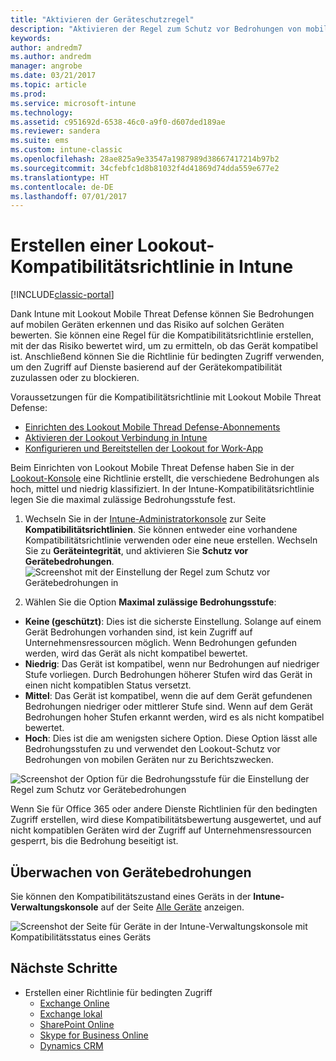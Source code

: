 ```yaml
---
title: "Aktivieren der Geräteschutzregel"
description: "Aktivieren der Regel zum Schutz vor Bedrohungen von mobilen Geräten in der Gerätekompatibilitätsrichtlinie."
keywords: 
author: andredm7
ms.author: andredm
manager: angrobe
ms.date: 03/21/2017
ms.topic: article
ms.prod: 
ms.service: microsoft-intune
ms.technology: 
ms.assetid: c951692d-6538-46c0-a9f0-d607ded189ae
ms.reviewer: sandera
ms.suite: ems
ms.custom: intune-classic
ms.openlocfilehash: 28ae825a9e33547a1987989d38667417214b97b2
ms.sourcegitcommit: 34cfebfc1d8b81032f4d41869d74dda559e677e2
ms.translationtype: HT
ms.contentlocale: de-DE
ms.lasthandoff: 07/01/2017
---
```

# <a name="create-lookout-device-compliance-policy-in-intune"></a>Erstellen einer Lookout-Kompatibilitätsrichtlinie in Intune

[!INCLUDE[classic-portal](../includes/classic-portal.md)]

Dank Intune mit Lookout Mobile Threat Defense können Sie Bedrohungen auf mobilen Geräten erkennen und das Risiko auf solchen Geräten bewerten. Sie können eine Regel für die Kompatibilitätsrichtlinie erstellen, mit der das Risiko bewertet wird, um zu ermitteln, ob das Gerät kompatibel ist. Anschließend können Sie die Richtlinie für bedingten Zugriff verwenden, um den Zugriff auf Dienste basierend auf der Gerätekompatibilität zuzulassen oder zu blockieren.

Voraussetzungen für die Kompatibilitätsrichtlinie mit Lookout Mobile Threat Defense:

- [Einrichten des Lookout Mobile Thread Defense-Abonnements](setup-your-lookout-mtd-subscription.md)
- [Aktivieren der Lookout Verbindung in Intune](enable-lookout-mtd-connection.md)
- [Konfigurieren und Bereitstellen der Lookout for Work-App](configure-deploy-lookout-for-work-app.md)

Beim Einrichten von Lookout Mobile Threat Defense haben Sie in der [Lookout-Konsole](https://aad.lookout.com) eine Richtlinie erstellt, die verschiedene Bedrohungen als hoch, mittel und niedrig klassifiziert. In der Intune-Kompatibilitätsrichtlinie legen Sie die maximal zulässige Bedrohungsstufe fest.

1. Wechseln Sie in der [Intune-Administratorkonsole](https://manage.microsoft.com) zur Seite **Kompatibilitätsrichtlinien**. Sie können entweder eine vorhandene Kompatibilitätsrichtlinie verwenden oder eine neue erstellen. Wechseln Sie zu **Geräteintegrität**, und aktivieren Sie **Schutz vor Gerätebedrohungen**.
  ![Screenshot mit der Einstellung der Regel zum Schutz vor Gerätebedrohungen in ](../media/mtp/mtp-compliance-policy-rule.png)

2. Wählen Sie die Option **Maximal zulässige Bedrohungsstufe**:
  * **Keine (geschützt)**: Dies ist die sicherste Einstellung.  Solange auf einem Gerät Bedrohungen vorhanden sind, ist kein Zugriff auf Unternehmensressourcen möglich.  Wenn Bedrohungen gefunden werden, wird das Gerät als nicht kompatibel bewertet.  
  * **Niedrig**: Das Gerät ist kompatibel, wenn nur Bedrohungen auf niedriger Stufe vorliegen. Durch Bedrohungen höherer Stufen wird das Gerät in einen nicht kompatiblen Status versetzt.
  * **Mittel**: Das Gerät ist kompatibel, wenn die auf dem Gerät gefundenen Bedrohungen niedriger oder mittlerer Stufe sind. Wenn auf dem Gerät Bedrohungen hoher Stufen erkannt werden, wird es als nicht kompatibel bewertet.
  * **Hoch**: Dies ist die am wenigsten sichere Option. Diese Option lässt alle Bedrohungsstufen zu und verwendet den Lookout-Schutz vor Bedrohungen von mobilen Geräten nur zu Berichtszwecken.

![Screenshot der Option für die Bedrohungsstufe für die Einstellung der Regel zum Schutz vor Gerätebedrohungen](../media/mtp/mtp-compliance-policy-setting.png)

Wenn Sie für Office 365 oder andere Dienste Richtlinien für den bedingten Zugriff erstellen, wird diese Kompatibilitätsbewertung ausgewertet, und auf nicht kompatiblen Geräten wird der Zugriff auf Unternehmensressourcen gesperrt, bis die Bedrohung beseitigt ist.

## <a name="monitor-device-threats"></a>Überwachen von Gerätebedrohungen
Sie können den Kompatibilitätszustand eines Geräts in der **Intune-Verwaltungskonsole** auf der Seite [Alle Geräte](https://manage.microsoft.com) anzeigen.

![Screenshot der Seite für Geräte in der Intune-Verwaltungskonsole mit Kompatibilitätsstatus eines Geräts](../media/mtp/mtp-device-status-intune-console.png)

## <a name="next-steps"></a>Nächste Schritte
* Erstellen einer Richtlinie für bedingten Zugriff
  * [Exchange Online](restrict-access-to-exchange-online-with-microsoft-intune.md)
  * [Exchange lokal](restrict-access-to-exchange-onpremises-with-microsoft-intune.md)
  * [SharePoint Online](restrict-access-to-sharepoint-online-with-microsoft-intune.md)
  * [Skype for Business Online](restrict-access-to-skype-for-business-online-with-microsoft-intune.md)
  * [Dynamics CRM](restrict-access-to-dynamics-crm-online-with-microsoft-intune.md)

